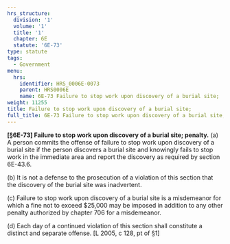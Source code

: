 ```yaml
---
hrs_structure:
  division: '1'
  volume: '1'
  title: '1'
  chapter: 6E
  statute: '6E-73'
type: statute
tags:
  - Government
menu:
  hrs:
    identifier: HRS_0006E-0073
    parent: HRS0006E
    name: 6E-73 Failure to stop work upon discovery of a burial site;
weight: 11255
title: Failure to stop work upon discovery of a burial site;
full_title: 6E-73 Failure to stop work upon discovery of a burial site;
---
```

**[§6E-73] Failure to stop work upon discovery of a burial site; penalty.** (a) A person commits the offense of failure to stop work upon discovery of a burial site if the person discovers a burial site and knowingly fails to stop work in the immediate area and report the discovery as required by section 6E-43.6.

(b) It is not a defense to the prosecution of a violation of this section that the discovery of the burial site was inadvertent.

(c) Failure to stop work upon discovery of a burial site is a misdemeanor for which a fine not to exceed $25,000 may be imposed in addition to any other penalty authorized by chapter 706 for a misdemeanor.

(d) Each day of a continued violation of this section shall constitute a distinct and separate offense. [L 2005, c 128, pt of §1]